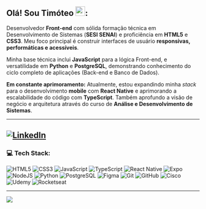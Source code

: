 ## Olá! Sou Timóteo <img src="https://emojis.directory/wp-content/uploads/2022/11/microsoft-teams-gifs_rocket_1f680.png" width="25px"></a>:

Desenvolvedor **Front-end** com sólida formação técnica em Desenvolvimento de Sistemas (**SESI SENAI**) e proficiência em **HTML5** e **CSS3**. Meu foco principal é construir interfaces de usuário **responsivas, performáticas e acessíveis**.

Minha base técnica inclui **JavaScript** para a lógica Front-end, e versatilidade em **Python** e **PostgreSQL**, demonstrando conhecimento do ciclo completo de aplicações (Back-end e Banco de Dados).

**Em constante aprimoramento:** Atualmente, estou expandindo minha *stack* para o desenvolvimento **mobile** com **React Native** e aprimorando a escalabilidade do código com **TypeScript**. Também aprofundo a visão de negócio e arquitetura através do curso de **Análise e Desenvolvimento de Sistemas**.

---

[![LinkedIn](https://img.shields.io/badge/-0A66C2?style=for-the-badge&logo=linkedin&logoColor=white)](https://www.linkedin.com/in/timóteobastos)
---

### 💻 Tech Stack:
![HTML5](https://img.shields.io/badge/HTML5-E34F26?style=for-the-badge&logo=html5&logoColor=E34F26&labelColor=000000)
![CSS3](https://img.shields.io/badge/CSS3-1572B6?style=for-the-badge&logo=css&logoColor=000000&labelColor=000000&color=1572B6&logoColor=000000)
![JavaScript](https://img.shields.io/badge/JavaScript-F7DF1E?style=for-the-badge&logo=javascript&logoColor=F7DF1E&labelColor=000000)
![TypeScript](https://img.shields.io/badge/TypeScript-007ACC?style=for-the-badge&logo=typescript&logoColor=007ACC&labelColor=000000)
![React Native](https://img.shields.io/badge/React_Native-61DAFB?style=for-the-badge&logo=react&logoColor=61DAFB&labelColor=000000)
![Expo](https://img.shields.io/badge/Expo-1F1E26?style=for-the-badge&logo=expo&logoColor=white&labelColor=000000)
![NodeJS](https://img.shields.io/badge/Node.js-6DA55F?style=for-the-badge&logo=node.js&logoColor=6DA55F&labelColor=000000)
![Python](https://img.shields.io/badge/Python-3776AB?style=for-the-badge&logo=python&logoColor=3776AB&labelColor=000000)
![PostgreSQL](https://img.shields.io/badge/PostgreSQL-4169E1?style=for-the-badge&logo=postgresql&logoColor=4169E1&labelColor=000000)
![Figma](https://img.shields.io/badge/Figma-F24E1E?style=for-the-badge&logo=figma&logoColor=F24E1E&labelColor=000000)
![Git](https://img.shields.io/badge/Git-F05033?style=for-the-badge&logo=git&logoColor=F05033&labelColor=000000)
![GitHub](https://img.shields.io/badge/GitHub-22333b?style=for-the-badge&logo=github&logoColor=white&labelColor=000000)
![Cisco](https://img.shields.io/badge/Cisco-049fd9?style=for-the-badge&logo=cisco&logoColor=049fd9&labelColor=000000)
![Udemy](https://img.shields.io/badge/Udemy-A435F0?style=for-the-badge&logo=Udemy&logoColor=white&labelColor=000000&link=https://www.udemy.com/)
![Rocketseat](https://img.shields.io/badge/ROCKETSEAT-271A45?style=for-the-badge&logo=rocket&logoColor=white&labelColor=000000)

---
[![](https://visitcount.itsvg.in/api?id=tiw0t&icon=8&color=12)](https://visitcount.itsvg.in)


<!-- Proudly created with GPRM ( https://gprm.itsvg.in ) -->
